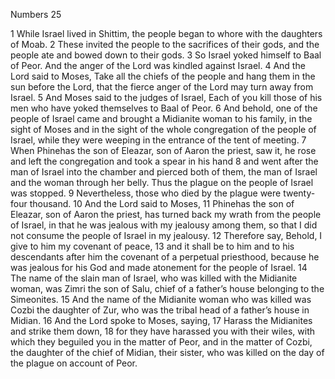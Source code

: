 Numbers 25

1	While Israel lived in Shittim, the people began to whore with the daughters of Moab.
2	These invited the people to the sacrifices of their gods, and the people ate and bowed down to their gods.
3	So Israel yoked himself to Baal of Peor. And the anger of the Lord was kindled against Israel.
4	And the Lord said to Moses, Take all the chiefs of the people and hang them in the sun before the Lord, that the fierce anger of the Lord may turn away from Israel.
5	And Moses said to the judges of Israel, Each of you kill those of his men who have yoked themselves to Baal of Peor.
6	And behold, one of the people of Israel came and brought a Midianite woman to his family, in the sight of Moses and in the sight of the whole congregation of the people of Israel, while they were weeping in the entrance of the tent of meeting.
7	When Phinehas the son of Eleazar, son of Aaron the priest, saw it, he rose and left the congregation and took a spear in his hand
8	and went after the man of Israel into the chamber and pierced both of them, the man of Israel and the woman through her belly. Thus the plague on the people of Israel was stopped.
9	Nevertheless, those who died by the plague were twenty-four thousand.
10	And the Lord said to Moses,
11	Phinehas the son of Eleazar, son of Aaron the priest, has turned back my wrath from the people of Israel, in that he was jealous with my jealousy among them, so that I did not consume the people of Israel in my jealousy.
12	Therefore say, Behold, I give to him my covenant of peace,
13	and it shall be to him and to his descendants after him the covenant of a perpetual priesthood, because he was jealous for his God and made atonement for the people of Israel.
14	The name of the slain man of Israel, who was killed with the Midianite woman, was Zimri the son of Salu, chief of a father’s house belonging to the Simeonites.
15	And the name of the Midianite woman who was killed was Cozbi the daughter of Zur, who was the tribal head of a father’s house in Midian.
16	And the Lord spoke to Moses, saying,
17	Harass the Midianites and strike them down,
18	for they have harassed you with their wiles, with which they beguiled you in the matter of Peor, and in the matter of Cozbi, the daughter of the chief of Midian, their sister, who was killed on the day of the plague on account of Peor.

